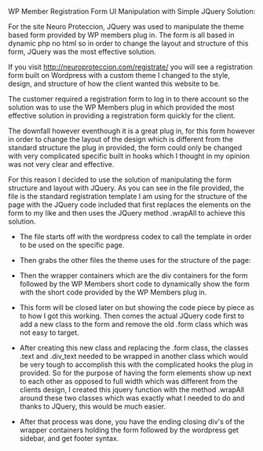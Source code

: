 WP Member Registration Form UI Manipulation with Simple JQuery Solution:

For the site Neuro Proteccion, JQuery was used to manipulate the theme based form provided by WP members plug in. The form is all based in dynamic php no html so in order to change the layout and structure of this form, JQuery was the most effective solution. 

If you visit http://neuroproteccion.com/registrate/ you will see a registration form built on Wordpress with a custom theme 
I changed to the style, design, and structure of how the client wanted this website to be. 

The customer required a registration form to log in to there account so the solution was to use the WP Members plug in which
provided the most effective solution in providing a registration form quickly for the client. 

The downfall however eventhough it is a great plug in, for this form however in order to change the layout of the design which is different from the standard structure the plug in provided, the form could only be changed with very complicated specific built in hooks which I thought in my opinion was not very clear and effective.

For this reason I decided to use the solution of manipulating the form structure and layout with JQuery. As you can see in the 
file provided, the file is the standard registration template I am using for the structure of the page with the JQuery code
included that first replaces the elements on the form to my like and then uses the JQuery method .wrapAll to achieve this
solution. 

- The file starts off with the wordpress codex to call the template in order to be used on the specific page. 

- Then grabs the other files the theme uses for the structure of the page: 

- Then the wrapper containers which are the div containers for the form followed by the WP Members short code to dynamically show the form with the short code provided by the WP Members plug in. 

- This form will be closed later on but showing the code piece by piece as to how I got this working. Then comes the actual JQuery code first to add a new class to the form and remove the old .form class which was not easy to target. 

 - After creating this new class and replacing the .form class, the classes .text and .div_text needed to be wrapped in another class which would be very tough to accomplish this with the complicated hooks the plug in provided. So for the purpose of having the form elements show up next to each other as opposed to full width which was different from the clients design, I created this jquery function with the method .wrapAll around these two classes which was exactly what I needed to do and thanks to JQuery, this would be much easier. 
  
- After that process was done, you have the ending closing div's of the wrapper containers holding the form followed by the wordpress get sidebar, and get footer syntax. 

             

